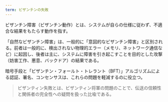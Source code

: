 ```yaml
---
term: ビザンチンの失敗
---
```

ビザンチン障害（ビザンチン動作）とは、システムが自らの仕様に従わず、不適合な結果をもたらす動作を指す。

「自然なビザンチン障害」は、一般的に「意図的なビザンチン障害」と区別される。前者は一般的に、検出されない物理的エラー（メモリ、ネットワーク通信など）に起因し、後者は主に、システムに障害を引き起こすことを目的とした攻撃（妨害工作、悪意、バックドア）の結果である。

暗号手段と「ビザンチン・フォールト・トレラント（BFT）」アルゴリズムによる認証、署名、コンセンサスは、これらの問題を軽減するのに役立つ。

> ビザンティン失敗とは、ビザンティン将軍の問題のことで、伝送の信頼性と関係者の完全性への疑問を扱った比喩である。